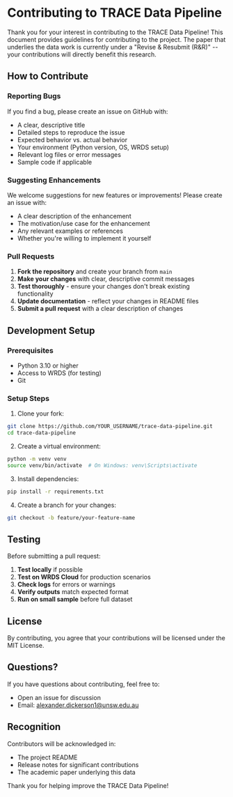 # Contributing to TRACE Data Pipeline

Thank you for your interest in contributing to the TRACE Data Pipeline! This document provides guidelines for contributing to the project.
The paper that underlies the data work is currently under a "Revise & Resubmit (R&R)" -- your contributions will directly benefit this research.

## How to Contribute

### Reporting Bugs

If you find a bug, please create an issue on GitHub with:
- A clear, descriptive title
- Detailed steps to reproduce the issue
- Expected behavior vs. actual behavior
- Your environment (Python version, OS, WRDS setup)
- Relevant log files or error messages
- Sample code if applicable

### Suggesting Enhancements

We welcome suggestions for new features or improvements! Please create an issue with:
- A clear description of the enhancement
- The motivation/use case for the enhancement
- Any relevant examples or references
- Whether you're willing to implement it yourself

### Pull Requests

1. **Fork the repository** and create your branch from `main`
2. **Make your changes** with clear, descriptive commit messages
3. **Test thoroughly** - ensure your changes don't break existing functionality
4. **Update documentation** - reflect your changes in README files
5. **Submit a pull request** with a clear description of changes

## Development Setup

### Prerequisites
- Python 3.10 or higher
- Access to WRDS (for testing)
- Git

### Setup Steps

1. Clone your fork:
```bash
git clone https://github.com/YOUR_USERNAME/trace-data-pipeline.git
cd trace-data-pipeline
```

2. Create a virtual environment:
```bash
python -m venv venv
source venv/bin/activate  # On Windows: venv\Scripts\activate
```

3. Install dependencies:
```bash
pip install -r requirements.txt
```

4. Create a branch for your changes:
```bash
git checkout -b feature/your-feature-name
```

## Testing

Before submitting a pull request:

1. **Test locally** if possible
2. **Test on WRDS Cloud** for production scenarios
3. **Check logs** for errors or warnings
4. **Verify outputs** match expected format
5. **Run on small sample** before full dataset

## License

By contributing, you agree that your contributions will be licensed under the MIT License.

## Questions?

If you have questions about contributing, feel free to:
- Open an issue for discussion
- Email: alexander.dickerson1@unsw.edu.au

## Recognition

Contributors will be acknowledged in:
- The project README
- Release notes for significant contributions
- The academic paper underlying this data

Thank you for helping improve the TRACE Data Pipeline!
